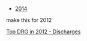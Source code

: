 
* [2014](https://data.cms.gov/Medicare-Inpatient/Inpatient-Prospective-Payment-System-IPPS-Provider/9zmi-76w9)    

make this for 2012



[Top DRG in 2012 - Discharges](http://mvigoda.github.io/datasets/Year_2012/Top_Discharges_2012.html)  





